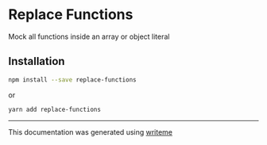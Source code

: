 # Replace Functions

Mock all functions inside an array or object literal

## Installation

```bash
npm install --save replace-functions
```
or
```bash
yarn add replace-functions
```

---
This documentation was generated using [writeme](https://www.npmjs.com/package/@writeme/core)

